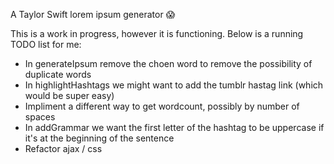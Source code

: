 A Taylor Swift lorem ipsum generator :scream:

This is a work in progress, however it is functioning. Below is a running TODO list for me:
- In generateIpsum remove the choen word to remove the possibility of duplicate words
- In highlightHashtags we might want to add the tumblr hastag link (which would be super easy)
- Impliment a different way to get wordcount, possibly by number of spaces
- In addGrammar we want the first letter of the hashtag to be uppercase if it's at the beginning of the sentence
- Refactor ajax / css